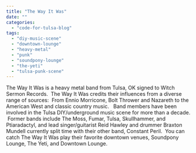 ```yaml
---
title: "The Way It Was"
date: ""
categories: 
  - "code-for-tulsa-blog"
tags: 
  - "diy-music-scene"
  - "downtown-lounge"
  - "heavy-metal"
  - "punk"
  - "soundpony-lounge"
  - "the-yeti"
  - "tulsa-punk-scene"
---
```


The Way It Was is a heavy metal band from Tulsa, OK signed to Witch Sermon Records.  The Way It Was credits their influences from a diverse range of sources:  From Ennio Morricone, Bolt Thrower and Nazareth to the American West and classic country music.   Band members have been involved in the Tulsa DIY/underground music scene for more than a decade.  Former bands include The Moss, Fumar, Tulsa, Skullhammer, and Ptiaradactyl, and lead singer/guitarist Reid Hawley and drummer Braxton Mundell currently split time with their other band, Constant Peril.  You can catch The Way It Was play their favorite downtown venues, Soundpony Lounge, The Yeti, and Downtown Lounge.
